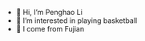 - 👋 Hi, I’m Penghao Li
- 👀 I’m interested in playing basketball
- 🌱 I come from Fujian 

<!---
lph306/lph306 is a ✨ special ✨ repository because its `README.md` (this file) appears on your GitHub profile.
You can click the Preview link to take a look at your changes.
--->

